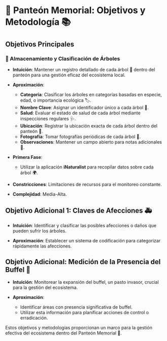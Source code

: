 # 🌳 Panteón Memorial: Objetivos y Metodología 📚

## Objetivos Principales

### 📖 Almacenamiento y Clasificación de Árboles

- **Intuición**: Mantener un registro detallado de cada árbol 🌲 dentro del panteón para una gestión eficaz del ecosistema local.
  
- **Aproximación**:
  - **Categoría**: Clasificar los árboles en categorías basadas en especie, edad, o importancia ecológica 🏷️.
  - **Nombre Clave**: Asignar un identificador único a cada árbol 🔑.
  - **Salud**: Evaluar el estado de salud de cada árbol mediante inspecciones regulares 🩺.
  - **Ubicación**: Registrar la ubicación exacta de cada árbol dentro del panteón 📍.
  - **Fotografía**: Tomar fotografías periódicas de cada árbol 📸.
  - **Observaciones**: Mantener un campo abierto para notas adicionales 📝.

- **Primera Fase**:
  - Utilizar la aplicación **iNaturalist** para recopilar datos sobre cada árbol 🌍.

- **Constricciones**: Limitaciones de recursos para el monitoreo constante.

- **Complejidad**: Media-Alta.

## Objetivo Adicional 1: Claves de Afecciones 🚑

- **Intuición**: Identificar y clasificar las posibles afecciones o daños que pueden sufrir los árboles.

- **Aproximación**: Establecer un sistema de codificación para categorizar rápidamente las afecciones.

## Objetivo Adicional: Medición de la Presencia del Buffel 🌾

- **Intuición**: Monitorear la expansión del buffel, un pasto invasor, crucial para la gestión del ecosistema.

- **Aproximación**:
  - Identificar áreas con presencia significativa de buffel.
  - Utilizar esta información para planificar acciones de control o erradicación.

Estos objetivos y metodologías proporcionan un marco para la gestión efectiva del ecosistema dentro del Panteón Memorial 🌱.

